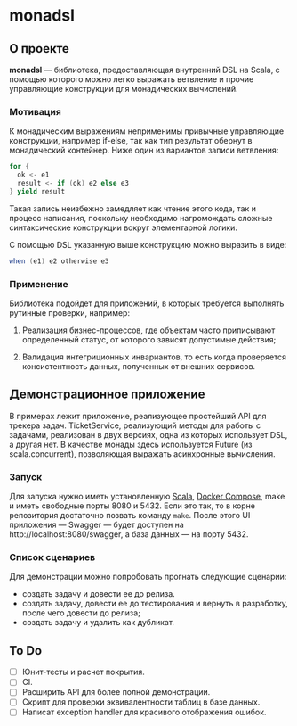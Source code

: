 # monadsl

## О проекте

**monadsl** — библиотека, предоставляющая внутренний DSL на Scala, с помощью которого можно легко выражать ветвление и прочие управляющие конструкции для монадических вычислений.

### Мотивация

К монадическим выражениям неприменимы привычные управляющие конструкции, например if-else, так как тип результат обернут в монадический контейнер. Ниже один из вариантов записи ветвления:
```scala
for {
  ok <- e1
  result <- if (ok) e2 else e3
} yield result
```

Такая запись неизбежно замедляет как чтение этого кода, так и процесс написания, поскольку необходимо нагромождать сложные синтаксические конструкции вокруг элементарной логики.

С помощью DSL указанную выше конструкцию можно выразить в виде:
```scala
when (e1) e2 otherwise e3
```

### Применение

Библиотека подойдет для приложений, в которых требуется выполнять рутинные проверки, например:

1. Реализация бизнес-процессов, где объектам часто приписывают определенный статус, от которого зависят допустимые действия;

2. Валидация интегриционных инвариантов, то есть когда проверяется консистентность данных, полученных от внешних сервисов.

## Демонстрационное приложение

В примерах лежит приложение, реализующее простейший API для трекера задач. TicketService, реализующий методы для работы с задачами, реализован в двух версиях, одна из которых использует DSL, а другая нет. В качестве монады здесь используется Future (из scala.concurrent), позволяющая выражать асинхронные вычисления.

### Запуск

Для запуска нужно иметь установленную [Scala](https://www.scala-lang.org/download/), [Docker Compose](https://docs.docker.com/compose/install/), make и иметь свободные порты 8080 и 5432. Если это так, то в корне репозитория достаточно позвать команду `make`. После этого UI приложения — Swagger — будет доступен на http://localhost:8080/swagger, а база данных — на порту 5432.

### Список сценариев

Для демонстрации можно попробовать прогнать следующие сценарии:
* создать задачу и довести ее до релиза.
* создать задачу, довести ее до тестирования и вернуть в разработку, после чего довести до релиза;
* создать задачу и удалить как дубликат.

## To Do

- [ ] Юнит-тесты и расчет покрытия.
- [ ] CI.
- [ ] Расширить API для более полной демонстрации.
- [ ] Скрипт для проверки эквивалентности таблиц в базе данных.
- [ ] Написат exception handler для красивого отображения ошибок.
